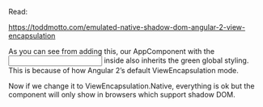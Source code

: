 Read:

https://toddmotto.com/emulated-native-shadow-dom-angular-2-view-encapsulation

As you can see from adding this, our AppComponent with the <input> inside also inherits the green global styling. 
This is because of how Angular 2’s default ViewEncapsulation mode.

Now if we change it to ViewEncapsulation.Native, everything is ok but the component will only show in browsers which support shadow DOM.